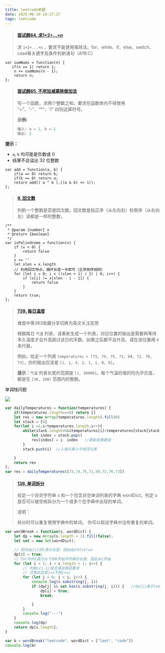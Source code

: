 ```yaml
---
title: leetcode刷题
date: 2020-06-10 14:17:27
tags: leetcode
---
```


> #### [面试题64. 求1+2+…+n](https://leetcode-cn.com/problems/qiu-12n-lcof/)
>
> 求 `1+2+...+n` ，要求不能使用乘除法、for、while、if、else、switch、case等关键字及条件判断语句（A?B:C）

```
var sumNums = function(n) {
   if(n == 1) return 1;
    n += sumNums(n - 1);
    return n;
};
```

> #### [面试题65. 不用加减乘除做加法](https://leetcode-cn.com/problems/bu-yong-jia-jian-cheng-chu-zuo-jia-fa-lcof/)
>
> 写一个函数，求两个整数之和，要求在函数体内不得使用 “+”、“-”、“*”、“/” 四则运算符号。
>
>  **示例:**
>
> ```javascript
> 输入: a = 1, b = 1
> 输出: 2
> ```

**提示：**

- `a`, `b` 均可能是负数或 0
- 结果不会溢出 32 位整数

```
var add = function(a, b) {
    if(a == 0) return b;
    if(b == 0) return a;
    return add(( a ^ b ),((a & b) << 1));
};
```

> #### [9. 回文数](https://leetcode-cn.com/problems/palindrome-number/)
>
> 判断一个整数是否是回文数。回文数是指正序（从左向右）和倒序（从右向左）读都是一样的整数。

```
/**
 * @param {number} x
 * @return {boolean}
 */
var isPalindrome = function(x) {
    if (x < 0) {
        return false
    }
    x += ''
    let xlen = x.length
    // 利用回文特点，循环长度一半即可（正序倒序相同）
    for (let i = 0; i < ((xlen + 1) / 2) | 0; i++) {
        if (x[i] != x[xlen - i - 1]) {
            return false
        }
    }
    return true;
};
```

> #### [739. 每日温度](https://leetcode-cn.com/problems/daily-temperatures/)
>
> 难度中等363收藏分享切换为英文关注反馈
>
> 根据每日 `气温` 列表，请重新生成一个列表，对应位置的输出是需要再等待多久温度才会升高超过该日的天数。如果之后都不会升高，请在该位置用 `0` 来代替。
>
> 例如，给定一个列表 `temperatures = [73, 74, 75, 71, 69, 72, 76, 73]`，你的输出应该是 `[1, 1, 4, 2, 1, 1, 0, 0]`。
>
> **提示：**`气温` 列表长度的范围是 `[1, 30000]`。每个气温的值的均为华氏度，都是在 `[30, 100]` 范围内的整数。

单调栈问题

![](/images/单调栈.png)

```javascript
var dailyTemperatures = function(temperatures) {
    if(temperatures.length===0) return []
    let res = new Array(temperatures.length).fill(0)
    let stack = [0]
    for(let i =1;i<temperatures.length;i++){
        while(stack.length>0&&temperatures[i]>temperatures[stack[stack.length - 1]]){
            let index = stack.pop()
            res[index] = i- index   //更新结果数组
        }
        stack.push(i)  //入栈元素小于栈顶元素

    }
    return res
};
var res = dailyTemperatures([73,74,75,71,69,72,76,73])
```

> #### [139. 单词拆分](https://leetcode-cn.com/problems/word-break/)
>
> 给定一个非空字符串 s 和一个包含非空单词列表的字典 wordDict，判定 s 是否可以被空格拆分为一个或多个在字典中出现的单词。
>
> 说明：
>
> 拆分时可以重复使用字典中的单词。
> 你可以假设字典中没有重复的单词。

```javascript
var wordBreak = function(s, wordDict) {
    let dp = new Array(s.length + 1).fill(false);
    let set = new Set(wordDict);

    // 因为dp[i]的i表示长度，因此dp[0]=true
    dp[0] = true;
    // for中的i表示从下标0开始字符串的长度，因此从1开始
    for (let i = 1; i < s.length + 1; i++) {
        // 判断s[j-i]是否满足题目要求
        // 注意此处是j<i不是j<=i
        for (let j = 0; j < i; j++) {
            console.log(s.substring(j, i))
            if (dp[j] && set.has(s.substring(j, i))) {   //dp[j]表示leet那个项是true
                dp[i] = true;
                break;

            }
        }
        console.log("---")
    }
    console.log(dp)
    return dp[s.length];
}

var b = wordBreak("leetcode", wordDict = ["leet", "code"])
console.log(b)
```

